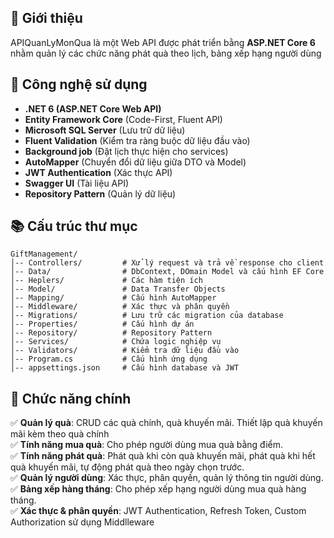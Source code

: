 ## 📌 Giới thiệu
APIQuanLyMonQua là một Web API được phát triển bằng **ASP.NET Core 6** nhằm quản lý các chức năng phát quà theo lịch, bảng xếp hạng người dùng

## 🚀 Công nghệ sử dụng
- **.NET 6 (ASP.NET Core Web API)**
- **Entity Framework Core** (Code-First, Fluent API)
- **Microsoft SQL Server** (Lưu trữ dữ liệu)
- **Fluent Validation** (Kiểm tra ràng buộc dữ liệu đầu vào)
- **Background job** (Đặt lịch thực hiện cho services)
- **AutoMapper** (Chuyển đổi dữ liệu giữa DTO và Model)
- **JWT Authentication** (Xác thực API)
- **Swagger UI** (Tài liệu API)
- **Repository Pattern** (Quản lý dữ liệu)


## 📚 Cấu trúc thư mục
```
GiftManagement/
│-- Controllers/         # Xử lý request và trả về response cho client
│-- Data/                # DbContext, DOmain Model và cấu hình EF Core
│-- Heplers/             # Các hàm tiện ích
│-- Model/               # Data Transfer Objects
│-- Mapping/             # Cấu hình AutoMapper
│-- Middleware/          # Xác thực và phân quyền
│-- Migrations/          # Lưu trữ các migration của database
│-- Properties/          # Cấu hình dự án
│-- Repository/          # Repository Pattern
│-- Services/            # Chứa logic nghiệp vụ
│-- Validators/          # Kiểm tra dữ liệu đầu vào
│-- Program.cs           # Cấu hình ứng dụng
│-- appsettings.json     # Cấu hình database và JWT
```

## 🔑 Chức năng chính
✅ **Quản lý quà**: CRUD các quà chính, quà khuyến mãi. Thiết lập quà khuyến mãi kèm theo quà chính         
✅ **Tính năng mua quà**: Cho phép người dùng mua quà bằng điểm.   
✅ **Tính năng phát quà**: Phát quà khi còn quà khuyến mãi, phát quà khi hết quà khuyến mãi, tự động phát quà theo ngày chọn trước.                         
✅ **Quản lý người dùng**: Xác thực, phân quyền, quản lý thông tin người dùng.                                    
✅ **Bảng xếp hàng tháng**: Cho phép xếp hạng người dùng mua quà hàng tháng.                                  
✅ **Xác thực & phân quyền**: JWT Authentication, Refresh Token, Custom Authorization sử dụng Middlleware                            
